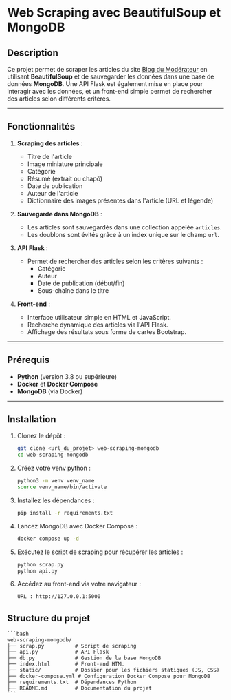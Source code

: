 # Web Scraping avec BeautifulSoup et MongoDB

## Description
Ce projet permet de scraper les articles du site [Blog du Modérateur](https://www.blogdumoderateur.com) en utilisant **BeautifulSoup** et de sauvegarder les données dans une base de données **MongoDB**. Une API Flask est également mise en place pour interagir avec les données, et un front-end simple permet de rechercher des articles selon différents critères.

---

## Fonctionnalités
1. **Scraping des articles** :
   - Titre de l'article
   - Image miniature principale
   - Catégorie
   - Résumé (extrait ou chapô)
   - Date de publication
   - Auteur de l'article
   - Dictionnaire des images présentes dans l'article (URL et légende)

2. **Sauvegarde dans MongoDB** :
   - Les articles sont sauvegardés dans une collection appelée `articles`.
   - Les doublons sont évités grâce à un index unique sur le champ `url`.

3. **API Flask** :
   - Permet de rechercher des articles selon les critères suivants :
     - Catégorie
     - Auteur
     - Date de publication (début/fin)
     - Sous-chaîne dans le titre

4. **Front-end** :
   - Interface utilisateur simple en HTML et JavaScript.
   - Recherche dynamique des articles via l'API Flask.
   - Affichage des résultats sous forme de cartes Bootstrap.

---

## Prérequis
- **Python** (version 3.8 ou supérieure)
- **Docker** et **Docker Compose**
- **MongoDB** (via Docker)

---

## Installation

1. Clonez le dépôt :
   ```bash
   git clone <url_du_projet> web-scraping-mongodb
   cd web-scraping-mongodb
   ```

2. Créez votre venv python :
   ```bash
   python3 -m venv venv_name
   source venv_name/bin/activate
   ```

3. Installez les dépendances :
   ```bash
   pip install -r requirements.txt
   ```

4. Lancez MongoDB avec Docker Compose :
   ```bash
   docker compose up -d
   ```

5. Exécutez le script de scraping pour récupérer les articles :
   ```bash
   python scrap.py
   python api.py
   ```

6. Accédez au front-end via votre navigateur :
   ```bash
   URL : http://127.0.0.1:5000
   ```

## Structure du projet
    ```bash
    web-scraping-mongodb/
    ├── scrap.py          # Script de scraping
    ├── api.py            # API Flask
    ├── db.py             # Gestion de la base MongoDB
    ├── index.html        # Front-end HTML
    ├── static/           # Dossier pour les fichiers statiques (JS, CSS)
    ├── docker-compose.yml # Configuration Docker Compose pour MongoDB
    ├── requirements.txt  # Dépendances Python
    ├── README.md         # Documentation du projet
    ```